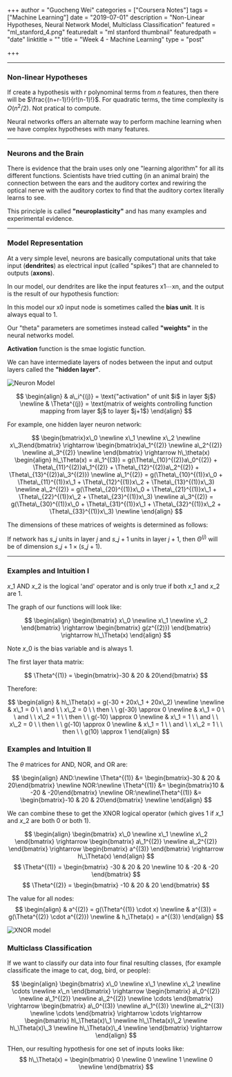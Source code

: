 +++
author = "Guocheng Wei"
categories = ["Coursera Notes"]
tags = ["Machine Learning"]
date = "2019-07-01"
description = "Non-Linear Hypotheses, Neural Network Model, Multiclass Classification"
featured = "ml_stanford_4.png"
featuredalt = "ml stanford thumbnail"
featuredpath = "date"
linktitle = ""
title = "Week 4 - Machine Learning"
type = "post"

+++

---
### Non-linear Hypotheses

If create a hypothesis with r polynominal terms from $n$ features, then there will be $\frac{(n+r-1)!}{r!(n-1)!}$. For quadratic terms, the time complexity is $O(n^{2}/2)$. Not pratical to compute.

Neural networks offers an alternate way to perform machine learning when we have complex hypotheses with many features.

---
### Neurons and the Brain

There is evidence that the brain uses only one "learning algorithm" for all its different functions. Scientists have tried cutting (in an animal brain) the connection between the ears and the auditory cortex and rewiring the optical nerve with the auditory cortex to find that the auditory cortex literally learns to see.

This principle is called **"neuroplasticity"** and has many examples and experimental evidence.

---
### Model Representation

At a very simple level, neurons are basically computational units that take input (**dendrites**) as electrical input (called "spikes") that are channeled to outputs (**axons**).

In our model, our dendrites are like the input features x1⋯xn, and the output is the result of our hypothesis function:

In this model our x0 input node is sometimes called the **bias unit**. It is always equal to 1.

Our "theta" parameters are sometimes instead called **"weights"** in the neural networks model.

**Activation** function is the smae logistic function.

We can have intermediate layers of nodes between the input and output layers called the **"hidden layer"**.


![Neuron Model](/img/2019/07/neuron_model.png)

$$
\begin{align}
  & a\_i^{(j)} = \text{"activation" of unit $i$ in layer $j$} \newline
  & \Theta^{(j)} = \text{matrix of weights controlling function mapping from layer $j$ to layer $j+1$}
\end{align}
$$

For example, one hidden layer neuron network:

$$
\begin{bmatrix}x\_0 \newline x\_1 \newline x\_2 \newline x\_3\end{bmatrix}
\rightarrow
\begin{bmatrix}a\_1^{(2)} \newline a\_2^{(2)} \newline a\_3^{(2)} \newline \end{bmatrix}
\rightarrow 
h\_\theta(x)
\begin{align}
h\_\Theta(x) = a\_1^{(3)} = g(\Theta\_{10}^{(2)}a\_0^{(2)} + \Theta\_{11}^{(2)}a\_1^{(2)} + \Theta\_{12}^{(2)}a\_2^{(2)} + \Theta\_{13}^{(2)}a\_3^{(2)}) \newline
a\_1^{(2)} = g(\Theta\_{10}^{(1)}x\_0 + \Theta\_{11}^{(1)}x\_1 + \Theta\_{12}^{(1)}x\_2 + \Theta\_{13}^{(1)}x\_3) \newline
a\_2^{(2)} = g(\Theta\_{20}^{(1)}x\_0 + \Theta\_{21}^{(1)}x\_1 + \Theta\_{22}^{(1)}x\_2 + \Theta\_{23}^{(1)}x\_3) \newline
a\_3^{(2)} = g(\Theta\_{30}^{(1)}x\_0 + \Theta\_{31}^{(1)}x\_1 + \Theta\_{32}^{(1)}x\_2 + \Theta\_{33}^{(1)}x\_3) \newline
\end{align}
$$


The dimensions of these matrices of weights is determined as follows:

$\text{If network has $s\_j$ units in layer $j$ and $s\_{j+1}$ units in layer $j+1$, then $\Theta^{(j)}$ will be of dimension $s\_{j+1} \times (s\_j + 1)$.}$

---
### Examples and Intuition Ⅰ

$x\_1 \text{ AND } x\_2$ is the logical 'and' operator and is only true if both $x\_1$ and $x\_2$ are 1.

The graph of our functions will look like:

$$
\begin{align}
  \begin{bmatrix}
    x\_0 \newline 
    x\_1 \newline 
    x\_2
  \end{bmatrix} 
  \rightarrow
  \begin{bmatrix}
    g(z^{(2)})
  \end{bmatrix}
  \rightarrow
  h\_\Theta(x)
\end{align}
$$

Note $x\_0$ is the bias variable and is always 1.

The first layer thata matrix:

$$
\Theta^{(1)} = \begin{bmatrix}-30 & 20 & 20\end{bmatrix}
$$

Therefore:

$$
\begin{align}
  & h\_\Theta(x) = g(-30 + 20x\_1 + 20x\_2) \newline \newline
  & x\_1 = 0 \ \ and \ \ x\_2 = 0 \ \ then \ \ g(-30) \approx 0 \newline
  & x\_1 = 0 \ \ and \ \ x\_2 = 1 \ \ then \ \ g(-10) \approx 0 \newline
  & x\_1 = 1 \ \ and \ \ x\_2 = 0 \ \ then \ \ g(-10) \approx 0 \newline
  & x\_1 = 1 \ \ and \ \ x\_2 = 1 \ \ then \ \ g(10) \approx 1
\end{align}
$$

### Examples and Intuition Ⅱ
The $\theta$ matrices for AND, NOR, and OR are:

$$
\begin{align}
  AND:\newline
    \Theta^{(1)} &= \begin{bmatrix}-30 & 20 & 20\end{bmatrix} \newline
  NOR:\newline
    \Theta^{(1)} &= \begin{bmatrix}10 & -20 & -20\end{bmatrix} \newline
  OR:\newline\Theta^{(1)} &= \begin{bmatrix}-10 & 20 & 20\end{bmatrix} \newline
\end{align}
$$

We can combine these to get the XNOR logical operator (which gives 1 if $x\_1$ and $x\_2$ are both 0 or both 1).

$$
\begin{align}
  \begin{bmatrix}
    x\_0 \newline
    x\_1 \newline
    x\_2
  \end{bmatrix}
  \rightarrow
  \begin{bmatrix}
    a\_1^{(2)} \newline
    a\_2^{(2)}
  \end{bmatrix}
  \rightarrow
  \begin{bmatrix}
    a^{(3)}
  \end{bmatrix}
  \rightarrow
  h\_\Theta(x)
\end{align}
$$
$$
\Theta^{(1)} = \begin{bmatrix}
  -30 & 20 & 20 \newline
  10 & -20 & -20
\end{bmatrix}
$$
$$
\Theta^{(2)} = \begin{bmatrix}
  -10 & 20 & 20
\end{bmatrix}
$$

The value for all nodes:
$$
\begin{align}
  & a^{(2)} = g(\Theta^{(1)} \cdot x) \newline
  & a^{(3)} = g(\Theta^{(2)} \cdot a^{(2)}) \newline
  & h_\Theta(x) = a^{(3)}
\end{align}
$$

![XNOR model](/img/2019/07/xnor_model.png)

### Multiclass Classification
If we want to classify our data into four final resulting classes, (for example classificate the image to cat, dog, bird, or people):

$$
\begin{align}
  \begin{bmatrix}
    x\_0 \newline
    x\_1 \newline
    x\_2 \newline
    \cdots \newline
    x\_n
  \end{bmatrix}
  \rightarrow
  \begin{bmatrix}
    a\_0^{(2)} \newline
    a\_1^{(2)} \newline
    a\_2^{(2)} \newline
    \cdots
  \end{bmatrix}
  \rightarrow
  \begin{bmatrix}
    a\_0^{(3)} \newline
    a\_1^{(3)} \newline
    a\_2^{(3)} \newline
    \cdots
  \end{bmatrix}
  \rightarrow
  \cdots
  \rightarrow
  \begin{bmatrix}
    h\_\Theta(x)\_1 \newline
    h\_\Theta(x)\_2 \newline
    h\_\Theta(x)\_3 \newline
    h\_\Theta(x)\_4 \newline
  \end{bmatrix}
  \rightarrow
\end{align}
$$

THen, our resulting hypothesis for one set of inputs looks like:
$$
h\_\Theta(x) = \begin{bmatrix}
  0 \newline
  0 \newline
  1 \newline
  0 \newline
\end{bmatrix}
$$

